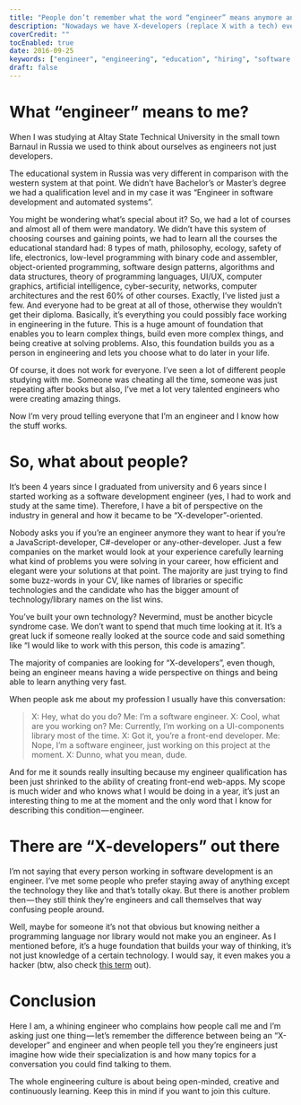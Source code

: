 ```yaml
---
title: "People don’t remember what the word “engineer” means anymore and I think they should."
description: "Nowadays we have X-developers (replace X with a tech) everywhere. Most people forgot what engineering means what exactly stands behind the word engineer. This post is to remind what it actually is and that we need more engineers than X-developers."
coverCredit: ""
tocEnabled: true
date: 2016-09-25
keywords: ["engineer", "engineering", "education", "hiring", "software engineering", "software development"]
draft: false
---
```


# What “engineer” means to me?
When I was studying at Altay State Technical University in the small town Barnaul in Russia we used to think about ourselves as engineers not just developers.

The educational system in Russia was very different in comparison with the western system at that point. We didn’t have Bachelor’s or Master’s degree we had a qualification level and in my case it was “Engineer in software development and automated systems”.

You might be wondering what’s special about it? So, we had a lot of courses and almost all of them were mandatory. We didn’t have this system of choosing courses and gaining points, we had to learn all the courses the educational standard had: 8 types of math, philosophy, ecology, safety of life, electronics, low-level programming with binary code and assembler, object-oriented programming, software design patterns, algorithms and data structures, theory of programming languages, UI/UX, computer graphics, artificial intelligence, cyber-security, networks, computer architectures and the rest 60% of other courses. Exactly, I’ve listed just a few. And everyone had to be great at all of those, otherwise they wouldn’t get their diploma. Basically, it’s everything you could possibly face working in engineering in the future. This is a huge amount of foundation that enables you to learn complex things, build even more complex things, and being creative at solving problems. Also, this foundation builds you as a person in engineering and lets you choose what to do later in your life.

Of course, it does not work for everyone. I’ve seen a lot of different people studying with me. Someone was cheating all the time, someone was just repeating after books but also, I’ve met a lot very talented engineers who were creating amazing things.

Now I’m very proud telling everyone that I’m an engineer and I know how the stuff works.

# So, what about people?
It’s been 4 years since I graduated from university and 6 years since I started working as a software development engineer (yes, I had to work and study at the same time). Therefore, I have a bit of perspective on the industry in general and how it became to be “X-developer”-oriented.

Nobody asks you if you’re an engineer anymore they want to hear if you’re a JavaScript-developer, C#-developer or any-other-developer. Just a few companies on the market would look at your experience carefully learning what kind of problems you were solving in your career, how efficient and elegant were your solutions at that point. The majority are just trying to find some buzz-words in your CV, like names of libraries or specific technologies and the candidate who has the bigger amount of technology/library names on the list wins.

You’ve built your own technology? Nevermind, must be another bicycle syndrome case. We don’t want to spend that much time looking at it. It’s a great luck if someone really looked at the source code and said something like “I would like to work with this person, this code is amazing”.

The majority of companies are looking for “X-developers”, even though, being an engineer means having a wide perspective on things and being able to learn anything very fast.

When people ask me about my profession I usually have this conversation:

> X: Hey, what do you do?
> Me: I’m a software engineer.
> X: Cool, what are you working on?
> Me: Currently, I’m working on a UI-components library most of the time.
> X: Got it, you’re a front-end developer.
> Me: Nope, I’m a software engineer, just working on this project at the moment.
> X: Dunno, what you mean, dude.

And for me it sounds really insulting because my engineer qualification has been just shrinked to the ability of creating front-end web-apps. My scope is much wider and who knows what I would be doing in a year, it’s just an interesting thing to me at the moment and the only word that I know for describing this condition — engineer.

# There are “X-developers” out there
I’m not saying that every person working in software development is an engineer. I’ve met some people who prefer staying away of anything except the technology they like and that’s totally okay. But there is another problem then — they still think they’re engineers and call themselves that way confusing people around.

Well, maybe for someone it’s not that obvious but knowing neither a programming language nor library would not make you an engineer. As I mentioned before, it’s a huge foundation that builds your way of thinking, it’s not just knowledge of a certain technology. I would say, it even makes you a hacker (btw, also check [this term](https://en.wikipedia.org/wiki/Hacker) out).

# Conclusion
Here I am, a whining engineer who complains how people call me and I’m asking just one thing — let’s remember the difference between being an “X-developer” and engineer and when people tell you they’re engineers just imagine how wide their specialization is and how many topics for a conversation you could find talking to them.

The whole engineering culture is about being open-minded, creative and continuously learning. Keep this in mind if you want to join this culture.
